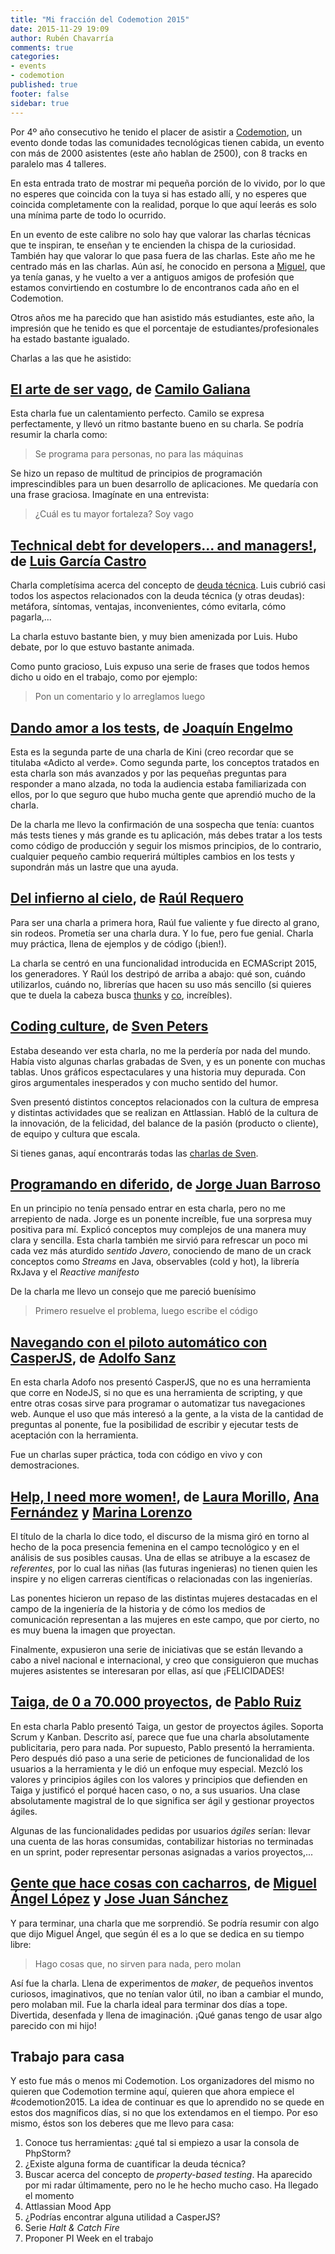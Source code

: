```yaml
---
title: "Mi fracción del Codemotion 2015"
date: 2015-11-29 19:09
author: Rubén Chavarría
comments: true
categories: 
- events
- codemotion
published: true
footer: false
sidebar: true
---
```


Por 4º año consecutivo he tenido el placer de asistir a [Codemotion], un evento
donde todas las comunidades tecnológicas tienen cabida, un evento con más de
2000 asistentes (este año hablan de 2500), con 8 tracks en paralelo mas 4
talleres.

En esta entrada trato de mostrar mi pequeña porción de lo vivido, por lo que no
esperes que coincida con la tuya si has estado allí, y no esperes que coincida
completamente con la realidad, porque lo que aquí leerás es solo una mínima
parte de todo lo ocurrido.

<!-- more -->

En un evento de este calibre no solo hay que valorar las charlas técnicas que
te inspiran, te enseñan y te encienden la chispa de la curiosidad. También hay
que valorar lo que pasa fuera de las charlas. Este año me he centrado más en
las charlas. Aún así, he conocido en persona a [Miguel], que ya tenía ganas, y
he vuelto a ver a antiguos amigos de profesión que estamos convirtiendo en
costumbre lo de encontranos cada año en el Codemotion.

Otros años me ha parecido que han asistido más estudiantes, este año, la
impresión que he tenido es que el porcentaje de estudiantes/profesionales ha
estado bastante igualado.

Charlas a las que he asistido:

## [El arte de ser vago], de [Camilo Galiana]

Esta charla fue un calentamiento perfecto. Camilo se expresa perfectamente, y
llevó un ritmo bastante bueno en su charla. Se podría resumir la charla como:

> Se programa para personas, no para las máquinas

Se hizo un repaso de multitud de principios de programación imprescindibles
para un buen desarrollo de aplicaciones. Me quedaría con una frase graciosa.
Imagínate en una entrevista:

> ¿Cuál es tu mayor fortaleza?
> Soy vago

## [Technical debt for developers... and managers!], de [Luis García Castro]

Charla completísima acerca del concepto de [deuda técnica]. Luis cubrió casi
todos los aspectos relacionados con la deuda técnica (y otras deudas):
metáfora, síntomas, ventajas, inconvenientes, cómo evitarla, cómo pagarla,...

La charla estuvo bastante bien, y muy bien amenizada por Luis. Hubo debate, por
lo que estuvo bastante animada. 

Como punto gracioso, Luis expuso una serie de frases que todos hemos dicho u
oido en el trabajo, como por ejemplo: 

> Pon un comentario y lo arreglamos luego

## [Dando amor a los tests], de [Joaquín Engelmo]

Esta es la segunda parte de una charla de Kini (creo recordar que se titulaba
«Adicto al verde». Como segunda parte, los conceptos tratados en esta charla
son más avanzados y por las pequeñas preguntas para responder a mano alzada, no
toda la audiencia estaba familiarizada con ellos, por lo que seguro que hubo
mucha gente que aprendió mucho de la charla.

De la charla me llevo la confirmación de una sospecha que tenía: cuantos más
tests tienes y más grande es tu aplicación, más debes tratar a los tests como
código de producción y seguir los mismos principios, de lo contrario, cualquier
pequeño cambio requerirá múltiples cambios en los tests y supondrán más un
lastre que una ayuda.

## [Del infierno al cielo], de [Raúl Requero]

Para ser una charla a primera hora, Raúl fue valiente y fue directo al grano,
sin rodeos. Prometía ser una charla dura. Y lo fue, pero fue genial. Charla muy
práctica, llena de ejemplos y de código (¡bien!).

La charla se centró en una funcionalidad introducida en ECMAScript 2015, los
generadores. Y Raúl los destripó de arriba a abajo: qué son, cuándo
utilizarlos, cuándo no, librerías que hacen su uso más sencillo (si quieres que
te duela la cabeza busca [thunks] y [co], increíbles).

## [Coding culture], de [Sven Peters]

Estaba deseando ver esta charla, no me la perdería por nada del mundo. Había
visto algunas charlas grabadas de Sven, y es un ponente con muchas tablas. Unos
gráficos espectaculares y una historia muy depurada. Con giros argumentales
inesperados y con mucho sentido del humor.

Sven presentó distintos conceptos relacionados con la cultura de empresa y
distintas actividades que se realizan en Attlassian. Habló de la cultura de la
innovación, de la felicidad, del balance de la pasión (producto o cliente), de
equipo y cultura que escala.

Si tienes ganas, aquí encontrarás todas las [charlas de Sven].

## [Programando en diferido], de [Jorge Juan Barroso]

En un principio no tenía pensado entrar en esta charla, pero no me arrepiento
de nada. Jorge es un ponente increíble, fue una sorpresa muy positiva para mí.
Explicó conceptos muy complejos de una manera muy clara y sencilla. Esta charla
también me sirvió para refrescar un poco mi cada vez más aturdido *sentido
Javero*, conociendo de mano de un crack conceptos como *Streams* en Java,
observables (cold y hot), la librería RxJava y el *Reactive manifesto*

De la charla me llevo un consejo que me pareció buenísimo

> Primero resuelve el problema, luego escribe el código

## [Navegando con el piloto automático con CasperJS], de [Adolfo Sanz]

En esta charla Adofo nos presentó CasperJS, que no es una herramienta que corre
en NodeJS, si no que es una herramienta de scripting, y que entre otras cosas
sirve para programar o automatizar tus navegaciones web. Aunque el uso que más
interesó a la gente, a la vista de la cantidad de preguntas al ponente, fue la
posibilidad de escribir y ejecutar tests de aceptación con la herramienta.

Fue un charlas super práctica, toda con código en vivo y con demostraciones.

## [Help, I need more women!], de [Laura Morillo], [Ana Fernández] y [Marina Lorenzo]

El título de la charla lo dice todo, el discurso de la misma giró en torno al
hecho de la poca presencia femenina en el campo tecnológico y en el análisis de
sus posibles causas. Una de ellas se atribuye a la escasez de *referentes*, por
lo cual las niñas (las futuras ingenieras) no tienen quien les inspire y no
eligen carreras científicas o relacionadas con las ingenierías.

Las ponentes hicieron un repaso de las distintas mujeres destacadas en el campo
de la ingeniería de la historia y de cómo los medios de comunicación
representan a las mujeres en este campo, que por cierto, no es muy buena la
imagen que proyectan.

Finalmente, expusieron una serie de iniciativas que se están llevando a cabo a
nivel nacional e internacional, y creo que consiguieron que muchas mujeres
asistentes se interesaran por ellas, así que ¡FELICIDADES!

## [Taiga, de 0 a 70.000 proyectos], de [Pablo Ruiz]

En esta charla Pablo presentó Taiga, un gestor de proyectos ágiles. Soporta
Scrum y Kanban. Descrito así, parece que fue una charla absolutamente
publicitaria, pero para nada. Por supuesto, Pablo presentó la herramienta. Pero
después dió paso a una serie de peticiones de funcionalidad de los usuarios a
la herramienta y le dió un enfoque muy especial. Mezcló los valores y
principios ágiles con los valores y principios que defienden en Taiga y
justificó el porqué hacen caso, o no, a sus usuarios. Una clase absolutamente
magistral de lo que significa ser ágil y gestionar proyectos ágiles.

Algunas de las funcionalidades pedidas por usuarios *ágiles* serían: llevar una
cuenta de las horas consumidas, contabilizar historias no terminadas en un
sprint, poder representar personas asignadas a varios proyectos,...

## [Gente que hace cosas con cacharros], de [Miguel Ángel López] y [Jose Juan Sánchez]

Y para terminar, una charla que me sorprendió. Se podría resumir con algo que
dijo Miguel Ángel, que según él es a lo que se dedica en su tiempo libre:

> Hago cosas que, no sirven para nada, pero molan

Así fue la charla. Llena de experimentos de *maker*, de pequeños inventos
curiosos, imaginativos, que no tenían valor útil, no iban a cambiar el mundo,
pero molaban mil. Fue la charla ideal para terminar dos días a tope. Divertida,
desenfada y llena de imaginación. ¡Qué ganas tengo de usar algo parecido con mi
hijo!

## Trabajo para casa

Y esto fue más o menos mi Codemotion. Los organizadores del mismo no quieren
que Codemotion termine aquí, quieren que ahora empiece el #codemotion2015. La
idea de continuar es que lo aprendido no se quede en estos dos magníficos días,
si no que los extendamos en el tiempo. Por eso mismo, éstos son los deberes que
me llevo para casa:

1. Conoce tus herramientas: ¿qué tal si empiezo a usar la consola de PhpStorm?
2. ¿Existe alguna forma de cuantificar la deuda técnica?
3. Buscar acerca del concepto de *property-based testing*. Ha aparecido por mi
   radar últimamente, pero no le he hecho mucho caso. Ha llegado el momento
4. Attlassian Mood App
5. ¿Podrías encontrar alguna utilidad a CasperJS?
6. Serie *Halt & Catch Fire*
7. Proponer PI Week en el trabajo

[Codemotion]: http://2015.codemotion.es/
[Miguel]: http://ocana.github.io/
[El arte de ser vago]: http://2015.codemotion.es/agenda.html#5677904553836544/43004005
[Camilo Galiana]: http://cjgaliana.com/
[Technical debt for developers... and managers!]: http://2015.codemotion.es/agenda.html#5677904553836544/50404003
[Luis García Castro]: https://twitter.com/luiyo
[deuda técnica]: /blog/2015/10/12/deuda-tecnica/
[Dando amor a los tests]: http://2015.codemotion.es/agenda.html#5677904553836544/48514002
[Joaquín Engelmo]: https://twitter.com/kinisoftware
[Del infierno al cielo]: http://2015.codemotion.es/agenda.html#5699289732874240/49544011
[Raúl Requero]: https://twitter.com/rrequero
[thunks]: https://github.com/thunks/thunks
[co]: https://github.com/tj/co
[Coding culture]: http://2015.codemotion.es/agenda.html#5699289732874240/50504009
[Sven Peters]: https://twitter.com/svenpet
[charlas de Sven]: http://svenpet.com/talks/
[Programando en diferido]: http://2015.codemotion.es/agenda.html#5699289732874240/49534007
[Jorge Juan Barroso]: https://twitter.com/flipper83
[Navegando con el piloto automático con CasperJS]: http://2015.codemotion.es/agenda.html#5699289732874240/45634007
[Adolfo Sanz]: https://twitter.com/asanzdiego
[Help, I need more women!]: http://2015.codemotion.es/agenda.html#5699289732874240/44774010
[Laura Morillo]: https://twitter.com/Laura_Morillo
[Ana Fernández]: https://www.koliseo.com/anafvm
[Marina Lorenzo]: https://www.koliseo.com/mlorenzosanchez
[Taiga, de 0 a 70.000 proyectos]: http://2015.codemotion.es/agenda.html#5699289732874240/48544008
[Pablo Ruiz]: https://twitter.com/diacritica
[Gente que hace cosas con cacharros]: http://2015.codemotion.es/agenda.html#5699289732874240/43004009
[Miguel Ángel López]: https://www.koliseo.com/miguelangellv
[Jose Juan Sánchez]: https://twitter.com/josejuansanchez
